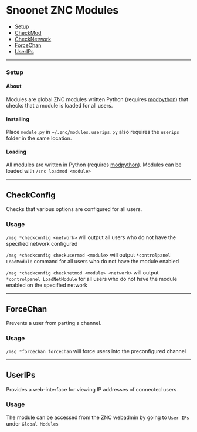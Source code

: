 # Snoonet ZNC Modules

- [Setup](#setup)
- [CheckMod](#checkmod)
- [CheckNetwork](#checknetwork)
- [ForceChan](#forcechan)
- [UserIPs](#userips)

---

### Setup

#### About

Modules are global ZNC modules written Python (requires [modpython](http://wiki.znc.in/Modpython)) that checks that a module is loaded for all users.

#### Installing

Place `module.py` in `~/.znc/modules`. `userips.py` also requires the `userips` folder in the same location.

#### Loading

All modules are written in Python (requires [modpython](http://wiki.znc.in/Modpython)). Modules can be loaded with `/znc loadmod <module>`

---

## CheckConfig

Checks that various options are configured for all users.

### Usage

`/msg *checkconfig <network>` will output all users who do not have the specified network configured

`/msg *checkconfig checkusermod <module>` will output `*controlpanel LoadModule` command for all users who do not have the module enabled

`/msg *checkconfig checknetmod <module> <network>` will output `*controlpanel LoadNetModule` for all users who do not have the module enabled on the specified network

---

## ForceChan

Prevents a user from parting a channel.

### Usage

`/msg *forcechan forcechan` will force users into the preconfigured channel

---

## UserIPs

Provides a web-interface for viewing IP addresses of connected users

### Usage

The module can be accessed from the ZNC webadmin by going to `User IPs` under `Global Modules`
